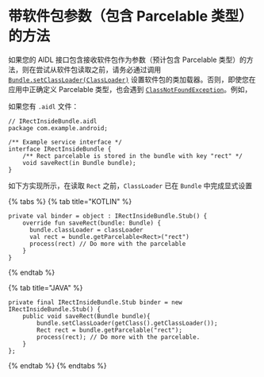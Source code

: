 # 带软件包参数（包含 Parcelable 类型）的方法

如果您的 AIDL 接口包含接收软件包作为参数（预计包含 Parcelable 类型）的方法，则在尝试从软件包读取之前，请务必通过调用 [`Bundle.setClassLoader(ClassLoader)`](https://developer.android.com/reference/android/os/Bundle?hl=en#setClassLoader%28java.lang.ClassLoader%29) 设置软件包的类加载器。否则，即使您在应用中正确定义 Parcelable 类型，也会遇到 [`ClassNotFoundException`](https://developer.android.com/reference/java/lang/ClassNotFoundException?hl=zh-cn)。例如，

如果您有 `.aidl` 文件：

```text
// IRectInsideBundle.aidl
package com.example.android;

/** Example service interface */
interface IRectInsideBundle {
    /** Rect parcelable is stored in the bundle with key "rect" */
    void saveRect(in Bundle bundle);
}
```

如下方实现所示，在读取 `Rect` 之前，`ClassLoader` 已在 `Bundle` 中完成显式设置

{% tabs %}
{% tab title="KOTLIN" %}
```text
private val binder = object : IRectInsideBundle.Stub() {
    override fun saveRect(bundle: Bundle) {
      bundle.classLoader = classLoader
      val rect = bundle.getParcelable<Rect>("rect")
      process(rect) // Do more with the parcelable
    }
}
```
{% endtab %}

{% tab title="JAVA" %}
```text
private final IRectInsideBundle.Stub binder = new IRectInsideBundle.Stub() {
    public void saveRect(Bundle bundle){
        bundle.setClassLoader(getClass().getClassLoader());
        Rect rect = bundle.getParcelable("rect");
        process(rect); // Do more with the parcelable.
    }
};
```
{% endtab %}
{% endtabs %}

